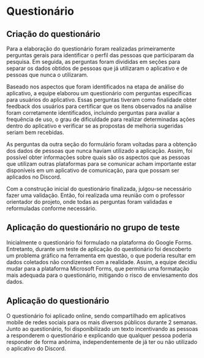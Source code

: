 # Questionário

## Criação do questionário

Para a elaboração do questionário foram realizadas primeiramente perguntas gerais para identificar o perfil das pessoas que participaram da pesquisa. Em seguida, as perguntas foram divididas em seções para separar os dados obtidos de pessoas que já utilizaram o aplicativo e de pessoas que nunca o utilizaram.

Baseado nos aspectos que foram identificados na etapa de análise do aplicativo, a equipe elaborou um questionário com perguntas específicas para usuários do aplicativo. Essas perguntas tiveram como finalidade obter feedback dos usuários para certificar que os itens observados na análise foram corretamente identificados, incluindo perguntas para avaliar a frequência de uso, o grau de dificuldade para realizar determinadas ações dentro do aplicativo e verificar se as propostas de melhoria sugeridas seriam bem recebidas.

As perguntas da outra seção do formulário foram voltadas para a obtenção dos dados de pessoas que nunca haviam utilizado a aplicação. Assim, foi possível obter informações sobre quais são os aspectos que as pessoas que utilizam outras plataformas para se comunicar acham importante estar disponíveis em um aplicativo de comunicação, para que possam ser aplicados no Discord.

Com a construção inicial do questionário finalizada, julgou-se necessário fazer uma validação. Então, foi realizada uma reunião com o professor orientador do projeto, onde todas as perguntas foram validadas e reformuladas conforme necessário.

## Aplicação do questionário no grupo de teste

Inicialmente o questionário foi formulado na plataforma do Google Forms. Entretanto, durante um teste de aplicação do questionário foi descoberto um problema gráfico na ferramenta em questão, o que poderia resultar em dados coletados não condizentes com a realidade. Assim, a equipe decidiu mudar para a plataforma Microsoft Forms, que permitiu uma formatação mais adequada para o questionário, mitigando o risco de enviesamento dos dados.

## Aplicação do questionário

O questionário foi aplicado online, sendo compartilhado em aplicativos mobile de redes sociais para os mais diversos públicos durante 2 semanas. Junto ao questionário, foi disponibilizado um texto incentivando as pessoas a responderem o questionário e explicando que qualquer pessoa poderia responder de forma anônima, independentemente de já ter ou não utilizado o aplicativo do Discord.
